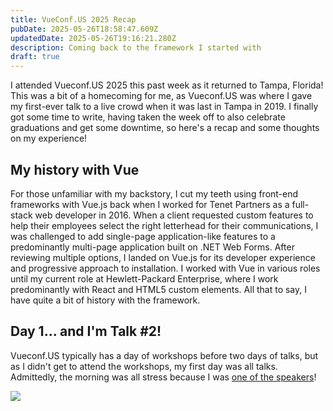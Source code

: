 ```yaml
---
title: VueConf.US 2025 Recap
pubDate: 2025-05-26T18:58:47.609Z
updatedDate: 2025-05-26T19:16:21.280Z
description: Coming back to the framework I started with
draft: true
---
```


I attended Vueconf.US 2025 this past week as it returned to Tampa, Florida! This was a bit of a homecoming for me, as Vueconf.US was where I gave my first-ever talk to a live crowd when it was last in Tampa in 2019. I finally got some time to write, having taken the week off to also celebrate graduations and get some downtime, so here's a recap and some thoughts on my experience!

## My history with Vue

For those unfamiliar with my backstory, I cut my teeth using front-end frameworks with Vue.js back when I worked for Tenet Partners as a full-stack web developer in 2016. When a client requested custom features to help their employees select the right letterhead for their communications, I was challenged to add single-page application-like features to a predominantly multi-page application built on .NET Web Forms. After reviewing multiple options, I landed on Vue.js for its developer experience and progressive approach to installation. I worked with Vue in various roles until my current role at Hewlett-Packard Enterprise, where I work predominantly with React and HTML5 custom elements. All that to say, I have quite a bit of history with the framework.

## Day 1... and I'm Talk #2!

Vueconf.US typically has a day of workshops before two days of talks, but as I didn't get to attend the workshops, my first day was all talks. Admittedly, the morning was all stress because I was [one of the speakers](/talks/full-circle-vueconfus-2025/ "Slides for \"Full-Circle: A time traveler's perspective on Vue\"")!

![](/assets/media/bafkreihimqtebopm56hig7mj4yfkyysaeluiie2edbk6hwq5h2blputapa.jpg)
